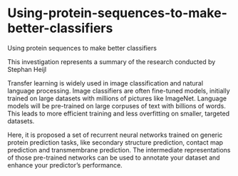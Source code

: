 # Using-protein-sequences-to-make-better-classifiers
Using protein sequences to make better classifiers 

This investigation represents a summary of the research conducted by Stephan Heijl


Transfer learning is widely used in image classification and natural language processing. Image classifiers are often fine-tuned models, initially trained on large datasets with millions of pictures like ImageNet. Language models will be pre-trained on large corpuses of text with billions of words. This leads to more efficient training and less overfitting on smaller, targeted datasets. 

Here, it is proposed a set of recurrent neural networks trained on generic protein prediction tasks, like secondary structure prediction, contact map prediction and transmembrane prediction. The intermediate representations of those pre-trained networks can be used to annotate your dataset and enhance your predictor’s performance.
